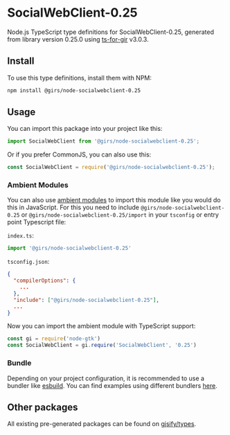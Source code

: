 
# SocialWebClient-0.25

Node.js TypeScript type definitions for SocialWebClient-0.25, generated from library version 0.25.0 using [ts-for-gir](https://github.com/gjsify/ts-for-gir) v3.0.3.


## Install

To use this type definitions, install them with NPM:
```bash
npm install @girs/node-socialwebclient-0.25
```

## Usage

You can import this package into your project like this:
```ts
import SocialWebClient from '@girs/node-socialwebclient-0.25';
```

Or if you prefer CommonJS, you can also use this:
```ts
const SocialWebClient = require('@girs/node-socialwebclient-0.25');
```

### Ambient Modules

You can also use [ambient modules](https://github.com/gjsify/ts-for-gir/tree/main/packages/cli#ambient-modules) to import this module like you would do this in JavaScript.
For this you need to include `@girs/node-socialwebclient-0.25` or `@girs/node-socialwebclient-0.25/import` in your `tsconfig` or entry point Typescript file:

`index.ts`:
```ts
import '@girs/node-socialwebclient-0.25'
```

`tsconfig.json`:
```json
{
  "compilerOptions": {
    ...
  },
  "include": ["@girs/node-socialwebclient-0.25"],
  ...
}
```

Now you can import the ambient module with TypeScript support: 

```ts
const gi = require('node-gtk')
const SocialWebClient = gi.require('SocialWebClient', '0.25')
```


### Bundle

Depending on your project configuration, it is recommended to use a bundler like [esbuild](https://esbuild.github.io/). You can find examples using different bundlers [here](https://github.com/gjsify/ts-for-gir/tree/main/examples).

## Other packages

All existing pre-generated packages can be found on [gjsify/types](https://github.com/gjsify/types).

